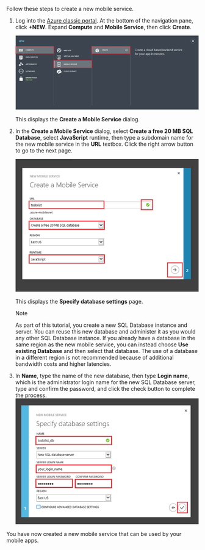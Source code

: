 

Follow these steps to create a new mobile service.

1. Log into the [Azure classic portal](https://manage.windowsazure.com/). At the bottom of the navigation pane, click **+NEW**. Expand **Compute** and **Mobile Service**, then click **Create**.
   
   ![](./media/mobile-services-create-new-service/mobile-create.png)
   
   This displays the **Create a Mobile Service** dialog.
2. In the **Create a Mobile Service** dialog, select **Create a free 20 MB SQL Database**, select **JavaScript** runtime, then type a subdomain name for the new mobile service in the **URL** textbox. Click the right arrow button to go to the next page.
   
   ![](./media/mobile-services-create-new-service/mobile-create-page1.png)
   
   This displays the **Specify database settings** page.
   
   > [!NOTE]
   > As part of this tutorial, you create a new SQL Database instance and server. You can reuse this new database and administer it as you would any other SQL Database instance. If you already have a database in the same region as the new mobile service, you can instead choose **Use existing Database** and then select that database. The use of a database in a different region is not recommended because of additional bandwidth costs and higher latencies.
   > 
   > 
3. In **Name**, type the name of the new database, then type **Login name**, which is the administrator login name for the new SQL Database server, type and confirm the password, and click the check button to complete the process.
   ![](./media/mobile-services-create-new-service/mobile-create-page2.png)

You have now created a new mobile service that can be used by your mobile apps.


